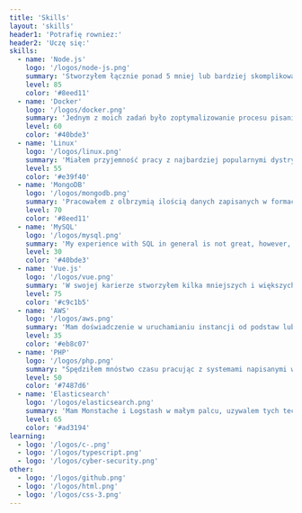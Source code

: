 ```yaml
---
title: 'Skills'
layout: 'skills'
header1: 'Potrafię rowniez:'
header2: 'Uczę się:'
skills:
  - name: 'Node.js'
    logo: '/logos/node-js.png'
    summary: 'Stworzyłem łącznie ponad 5 mniej lub bardziej skomplikowanych API  |Byłem odpowiedzialny za migracje starych systemów napisanych w PHP do Node. |Node.js jest moim ulubionym backendowym językiem i czuję się komfortowo tworząc abstakcyjne i skomplikowane systemy.'
    level: 85
    color: '#8eed11'
  - name: 'Docker'
    logo: '/logos/docker.png'
    summary: 'Jednym z moich zadań było zoptymalizowanie procesu pisania oprogramowania poprzez dev-containers co umożliwiło kademu na pracę w identycznym środowisku. | Miałem szansę stworzyć kontenery które były uźywane do skomplikowanych wdroźeń. Były to głównie systemy oparte na Linuxie i serwerze apache lub nginx.'
    level: 60
    color: '#40bde3'
  - name: 'Linux'
    logo: '/logos/linux.png'
    summary: 'Miałem przyjemność pracy z najbardziej popularnymi dystrybucjami: Ubuntu, Centos, Alpine. | Stworzyłem dodatkową warstwę zabezpieczającą przed atakami przy uyciu fail2ban, system był zintegrowany z confluence i tworzył dzienne raporty bezpieczeństwa dla IT. |Na codzień używam Windowsa ale muszę przyznać, e Windows <<< Linux.'
    level: 55
    color: '#e39f40'
  - name: 'MongoDB'
    logo: '/logos/mongodb.png'
    summary: 'Pracowałem z olbrzymią ilością danych zapisanych w formacie GeoJSON. |Stworzyłem wiele strumieni agregacji w celu zoptymalizowania wydajności systemów. |Uwazam, ze MongoDB powinien być standardem w większości systemów. |Czuje się pewnie pracując w połączeniach PHP,Node->MongoDB.'
    level: 70
    color: '#8eed11'
  - name: 'MySQL'
    logo: '/logos/mysql.png'
    summary: 'My experience with SQL in general is not great, however, had a chance to use it in few systems. Nie mam zbyt wiele doświadczenia z SQL jeśli chodzi o jego zaawansowaną stronę, jednake uywałem go wiele razy. |Potrafię napisać podstawowe query dla aplikacji CRUD i uyć otrzymanych danych w backendach w PHP lub Node.'
    level: 30
    color: '#40bde3'
  - name: 'Vue.js'
    logo: '/logos/vue.png'
    summary: 'W swojej karierze stworzyłem kilka mniejszych i większych front endów w Vue. |Uywałem composition i options API. |Udało mi się zintegrować z Vue bibliotekę MSAL do logowania, oraz Azure do definiowania uytkowników i ich przywilejów. |Pracowałem ze skomplikowanymi interfejsami, które zawierały mapy napisane w Leaflet.js'
    level: 75
    color: '#c9c1b5'
  - name: 'AWS'
    logo: '/logos/aws.png'
    summary: 'Mam doświadczenie w uruchamianiu instancji od podstaw lub uzywając gotowych AMI. |Potrafię skonfigurować grupy zabezpieczeń oraz prywatne łącza np. dla baz danych hostowanych w AWS. |AWS zacząłem się uczyć dość niedawno, więc nie czuję się jeszcze w 100% pewny, z dnia na dzień chłonę jednak coraz więcej wiedzy.'
    level: 35
    color: '#eb8c07'
  - name: 'PHP'
    logo: '/logos/php.png'
    summary: "Spędziłem mnóstwo czasu pracując z systemami napisanymi w PHP, niestety, w wiekszości przypadków były to stare systemy, które nie uywały zadnych framework'ów (Slim, Laravel). |Moja praca polegała głównie na migrowaniu systemów do Node, sprawiało mi to przyjemność. |W przyszłości chciałbym mieć szansę popracować w bardziej nowoczesnym środowisku PHP i poznać ten język z lepszej strony."
    level: 50
    color: '#7487d6'
  - name: 'Elasticsearch'
    logo: '/logos/elasticsearch.png'
    summary: 'Mam Monstache i Logstash w małym palcu, uzywalem tych technologii tyle razy, że żadne wyzwanie nie jest mi straszne. |Potrafię stworzyć skomplikowane panele w Kibana zawierające dane geoprzestrzenne umieszczone na mapach. |Byłem odpowiedzialny za migrację stacków ELK od wersji 5.0.x wzwyż.'
    level: 65
    color: '#ad3194'
learning:
  - logo: '/logos/c-.png'
  - logo: '/logos/typescript.png'
  - logo: '/logos/cyber-security.png'
other:
  - logo: '/logos/github.png'
  - logo: '/logos/html.png'
  - logo: '/logos/css-3.png'
---
```


